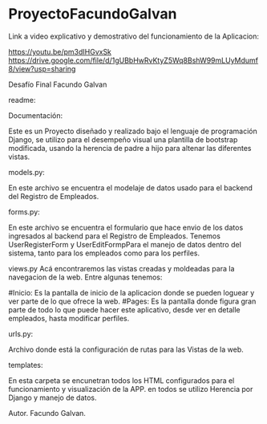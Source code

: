 # ProyectoFacundoGalvan

Link a video explicativo y demostrativo del funcionamiento de la Aplicacion:

https://youtu.be/pm3dIHGvxSk
https://drive.google.com/file/d/1gUBbHwRvKtyZ5Wq8BshW99mLUyMdumf8/view?usp=sharing

Desafío Final Facundo Galvan

readme:

Documentación:

Este es un Proyecto diseñado y realizado bajo el lenguaje de programación Django, se utilizo para el desempeño visual una plantilla de bootstrap modificada, usando la herencia de padre a hijo para altenar las diferentes vistas.

models.py:

En este archivo se encuentra el modelaje de datos usado para el backend del Registro de Empleados.

forms.py:

En este archivo se encuentra el formulario que hace envio de los datos ingresados al backend para el Registro de Empleados.
Tenemos UserRegisterForm y UserEditFormpPara el manejo de datos dentro del sistema, tanto para los empleados como para los perfiles.

views.py
Acá encontraremos las vistas creadas y moldeadas para la navegacion de la web. Entre algunas tenemos:

#Inicio: Es la pantalla de inicio de la aplicacion donde se pueden loguear y ver parte de lo que ofrece la web.
#Pages: Es la pantalla donde figura gran parte de todo lo que puede hacer este aplicativo, desde ver en detalle empleados, hasta modificar perfiles.

urls.py:

Archivo donde está la configuración de rutas para las Vistas de la web.

templates:

En esta carpeta se encunetran todos los HTML configurados para el funcionamiento y visualización de la APP. en todos se utilizo Herencia por Django y manejo de datos.

Autor.
Facundo Galvan.
